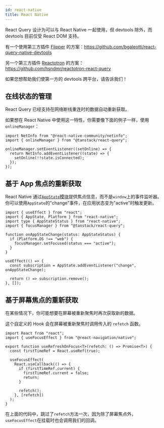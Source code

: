```yaml
---
id: react-native
title: React Native
---
```


React Query 设计为可以与 React Native 一起使用，但 devtools 除外，而 devtools 目前仅受 React DOM 支持。

有一个使用第三方插件 [Flipper](https://fbflipper.com/docs/getting-started/react-native/) 的方案：https://github.com/bgaleotti/react-query-native-devtools

另一个第三方插件 [Reactotron](https://github.com/infinitered/reactotron/) 的方案：https://github.com/hsndmr/reactotron-react-query

如果您想帮助我们使第一方的 devtools 跨平台，请告诉我们！

## 在线状态的管理

React Query 已经支持在网络断线重连时的数据自动重新获取。

如果想在 React Native 中使用这一特性，你需要像下面的例子一样，使用 `onlineManager`：

```tsx
import NetInfo from "@react-native-community/netinfo";
import { onlineManager } from "@tanstack/react-query";

onlineManager.setEventListener((setOnline) => {
  return NetInfo.addEventListener((state) => {
    setOnline(!!state.isConnected);
  });
});
```

## 基于 App 焦点的重新获取

React Native 通过[`AppState`模块](https://reactnative.dev/docs/appstate#app-states)提供焦点信息，而不是`window`上的事件监听器。
你可以使用`AppState`的"change"事件，在应用状态变为"active"时触发更新。

```tsx
import { useEffect } from "react";
import { AppState, Platform } from "react-native";
import type { AppStateStatus } from "react-native";
import { focusManager } from "@tanstack/react-query";

function onAppStateChange(status: AppStateStatus) {
  if (Platform.OS !== "web") {
    focusManager.setFocused(status === "active");
  }
}

useEffect(() => {
  const subscription = AppState.addEventListener("change", onAppStateChange);

  return () => subscription.remove();
}, []);
```

## 基于屏幕焦点的重新获取

在某些情况下，你可能想要在屏幕被重新聚焦时再次获取新的数据。

这个自定义的 Hook 会在屏幕被重新聚焦时调用传入的 `refetch` 函数。

```tsx
import React from "react";
import { useFocusEffect } from "@react-navigation/native";

export function useRefreshOnFocus<T>(refetch: () => Promise<T>) {
  const firstTimeRef = React.useRef(true);

  useFocusEffect(
    React.useCallback(() => {
      if (firstTimeRef.current) {
        firstTimeRef.current = false;
        return;
      }

      refetch();
    }, [refetch])
  );
}
```

在上面的代码中，跳过了`refetch`方法一次，因为除了屏幕焦点外，`useFocusEffect`在挂载时也会调用我们的回调。
